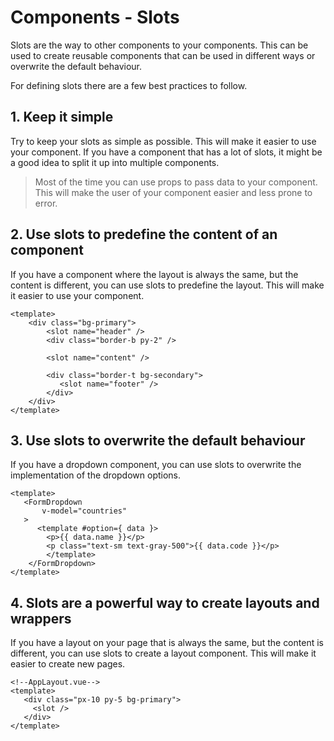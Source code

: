 # Components - Slots

Slots are the way to other components to your components. This can be used to create reusable components that can be used in different ways or overwrite the default behaviour.

For defining slots there are a few best practices to follow.

## 1. Keep it simple
Try to keep your slots as simple as possible. This will make it easier to use your component. If you have a component that has a lot of slots, it might be a good idea to split it up into multiple components.

>Most of the time you can use props to pass data to your component. This will make the user of your component easier and less prone to error.

## 2. Use slots to predefine the content of an component
If you have a component where the layout is always the same, but the content is different, you can use slots to predefine the layout. This will make it easier to use your component.

```vue
<template>
    <div class="bg-primary">
        <slot name="header" />
        <div class="border-b py-2" />
      
        <slot name="content" />
      
        <div class="border-t bg-secondary">
           <slot name="footer" />
        </div>
    </div>
</template>
```

## 3. Use slots to overwrite the default behaviour
If you have a dropdown component, you can use slots to overwrite the implementation of the dropdown options.

```vue
<template>
   <FormDropdown 
       v-model="countries"
   >
      <template #option={ data }>
        <p>{{ data.name }}</p>
        <p class="text-sm text-gray-500">{{ data.code }}</p>
        </template>
    </FormDropdown>
</template>
```

## 4. Slots are a powerful way to create layouts and wrappers
If you have a layout on your page that is always the same, but the content is different, you can use slots to create a layout component. This will make it easier to create new pages.

```vue
<!--AppLayout.vue-->
<template>
   <div class="px-10 py-5 bg-primary">
     <slot />
   </div>
</template>
```
